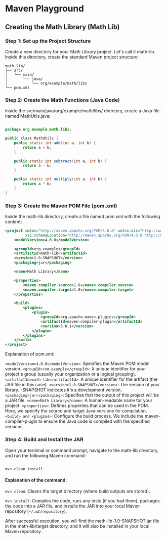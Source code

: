 # Maven Playground

## Creating the Math Library (Math Lib)

### Step 1: Set up the Project Structure

Create a new directory for your Math Library project. Let's call it math-lib. Inside this directory, create the standard Maven project structure:

```
math-lib/
├── src/
│   └── main/
│       └── java/
│           └── org/example/math/libs
└── pom.xml
```

### Step 2: Create the Math Functions (Java Code)

Inside the src/main/java/org/example/math/libs/ directory, create a Java file named MathUtils.java:

```java

package org.example.math.libs;

public class MathUtils {
    public static int add(int a, int b) {
        return a + b;
    }

    public static int subtract(int a, int b) {
        return a - b;
    }

    public static int multiply(int a, int b) {
        return a * b;
    }
}
```

### Step 3: Create the Maven POM File (pom.xml)

Inside the math-lib directory, create a file named pom.xml with the following content:

```XML
<project xmlns="http://maven.apache.org/POM/4.0.0" xmlns:xsi="http://www.w3.org/2001/XMLSchema-instance"
         xsi:schemaLocation="http://maven.apache.org/POM/4.0.0 http://maven.apache.org/xsd/maven-4.0.0.xsd">
    <modelVersion>4.0.0</modelVersion>

    <groupId>org.example</groupId>
    <artifactId>math-lib</artifactId>
    <version>1.0-SNAPSHOT</version>
    <packaging>jar</packaging>

    <name>Math Library</name>

    <properties>
        <maven.compiler.source>1.8</maven.compiler.source>
        <maven.compiler.target>1.8</maven.compiler.target>
    </properties>

    <build>
        <plugins>
            <plugin>
                <groupId>org.apache.maven.plugins</groupId>
                <artifactId>maven-compiler-plugin</artifactId>
                <version>3.8.1</version>
            </plugin>
        </plugins>
    </build>
</project>
```
Explanation of pom.xml:

```<modelVersion>4.0.0</modelVersion>```: Specifies the Maven POM model version.
```<groupId>com.example</groupId>```: A unique identifier for your project's group (usually your organization or a logical grouping).
```<artifactId>math-lib</artifactId>```: A unique identifier for the artifact (the JAR file in this case).
```<version>1.0-SNAPSHOT</version>```: The version of your library. -SNAPSHOT indicates it's a development version.
```<packaging>jar</packaging>```: Specifies that the output of this project will be a JAR file.
```<name>Math Library</name>```: A human-readable name for your project.
```<properties>```: Defines properties that can be used in the POM. Here, we specify the source and target Java versions for compilation.
```<build> and <plugins>```: Configure the build process. We include the maven-compiler-plugin to ensure the Java code is compiled with the specified versions.

### Step 4: Build and Install the JAR

Open your terminal or command prompt, navigate to the math-lib directory, and run the following Maven command:

```Bash

mvn clean install
```

#### Explanation of the command:

```mvn clean```: Cleans the target directory (where build outputs are stored).

```mvn install```: Compiles the code, runs any tests (if you had them), packages the code into a JAR file, and installs the JAR into your local Maven repository (```~/.m2/repository```).

After successful execution, you will find the math-lib-1.0-SNAPSHOT.jar file in the math-lib/target directory, and it will also be installed in your local Maven repository.

